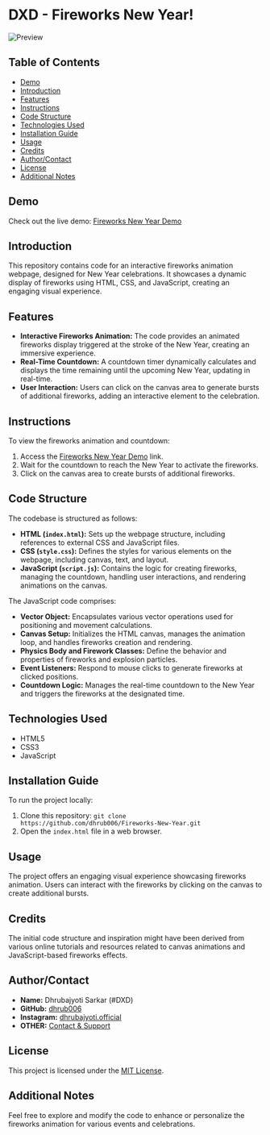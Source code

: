 # DXD - Fireworks New Year!

![Preview](https://iili.io/J5FeXe4.png)

## Table of Contents

- [Demo](#demo)
- [Introduction](#introduction)
- [Features](#features)
- [Instructions](#instructions)
- [Code Structure](#code-structure)
- [Technologies Used](#technologies-used)
- [Installation Guide](#installation-guide)
- [Usage](#usage)
- [Credits](#credits)
- [Author/Contact](#authorcontact)
- [License](#license)
- [Additional Notes](#additional-notes)

## Demo

Check out the live demo: [Fireworks New Year Demo](https://dhrub006.github.io/Fireworks-New-Year/)

## Introduction

This repository contains code for an interactive fireworks animation webpage, designed for New Year celebrations. It showcases a dynamic display of fireworks using HTML, CSS, and JavaScript, creating an engaging visual experience.

## Features

- **Interactive Fireworks Animation:** The code provides an animated fireworks display triggered at the stroke of the New Year, creating an immersive experience.
- **Real-Time Countdown:** A countdown timer dynamically calculates and displays the time remaining until the upcoming New Year, updating in real-time.
- **User Interaction:** Users can click on the canvas area to generate bursts of additional fireworks, adding an interactive element to the celebration.

## Instructions

To view the fireworks animation and countdown:

1. Access the [Fireworks New Year Demo](https://dhrub006.github.io/Fireworks-New-Year/) link.
2. Wait for the countdown to reach the New Year to activate the fireworks.
3. Click on the canvas area to create bursts of additional fireworks.

## Code Structure

The codebase is structured as follows:

- **HTML (`index.html`):** Sets up the webpage structure, including references to external CSS and JavaScript files.
- **CSS (`style.css`):** Defines the styles for various elements on the webpage, including canvas, text, and layout.
- **JavaScript (`script.js`):** Contains the logic for creating fireworks, managing the countdown, handling user interactions, and rendering animations on the canvas.

The JavaScript code comprises:
- **Vector Object:** Encapsulates various vector operations used for positioning and movement calculations.
- **Canvas Setup:** Initializes the HTML canvas, manages the animation loop, and handles fireworks creation and rendering.
- **Physics Body and Firework Classes:** Define the behavior and properties of fireworks and explosion particles.
- **Event Listeners:** Respond to mouse clicks to generate fireworks at clicked positions.
- **Countdown Logic:** Manages the real-time countdown to the New Year and triggers the fireworks at the designated time.

## Technologies Used

- HTML5
- CSS3
- JavaScript

## Installation Guide

To run the project locally:

1. Clone this repository: `git clone https://github.com/dhrub006/Fireworks-New-Year.git`
2. Open the `index.html` file in a web browser.

## Usage

The project offers an engaging visual experience showcasing fireworks animation. Users can interact with the fireworks by clicking on the canvas to create additional bursts.

## Credits

The initial code structure and inspiration might have been derived from various online tutorials and resources related to canvas animations and JavaScript-based fireworks effects.

## Author/Contact

- **Name:** Dhrubajyoti Sarkar (#DXD)
- **GitHub:** [dhrub006](https://github.com/DHRUB006/DXD)
- **Instagram:** [dhrubajyoti.official](https://www.instagram.com/dhrubajyoti.official/)
- **OTHER:** [Contact & Support](https://dhrub006.github.io/ProfileCardUI/)

## License

This project is licensed under the [MIT License](LICENSE).

## Additional Notes

Feel free to explore and modify the code to enhance or personalize the fireworks animation for various events and celebrations.

